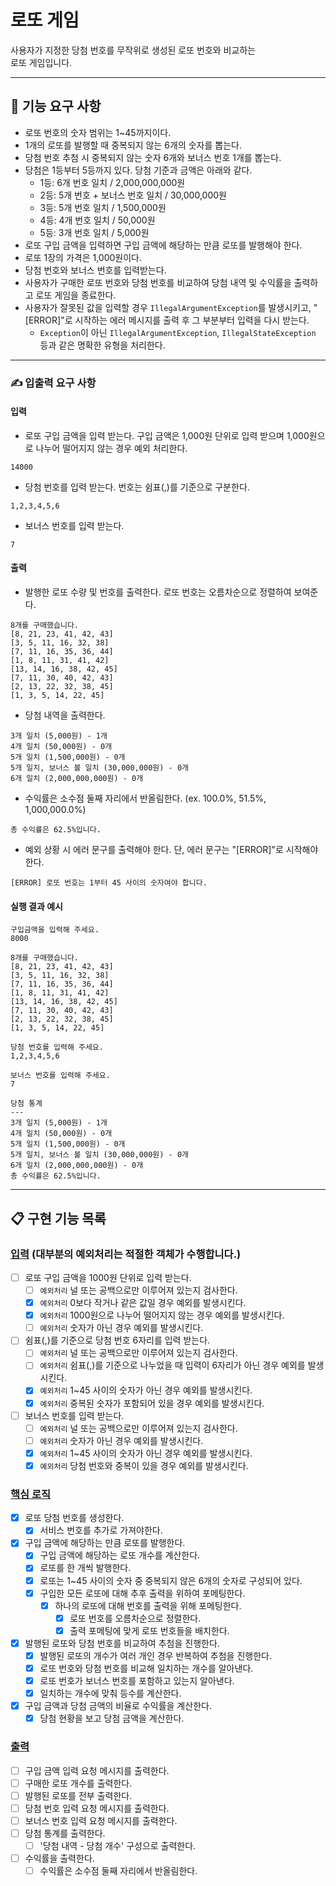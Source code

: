 # 로또 게임
사용자가 지정한 당첨 번호를 무작위로 생성된 로또 번호와 비교하는  
로또 게임입니다.

---
## 🚀 기능 요구 사항
- 로또 번호의 숫자 범위는 1~45까지이다.
- 1개의 로또를 발행할 때 중복되지 않는 6개의 숫자를 뽑는다.
- 당첨 번호 추첨 시 중복되지 않는 숫자 6개와 보너스 번호 1개를 뽑는다.
- 당첨은 1등부터 5등까지 있다. 당첨 기준과 금액은 아래와 같다.
    - 1등: 6개 번호 일치 / 2,000,000,000원
    - 2등: 5개 번호 + 보너스 번호 일치 / 30,000,000원
    - 3등: 5개 번호 일치 / 1,500,000원
    - 4등: 4개 번호 일치 / 50,000원
    - 5등: 3개 번호 일치 / 5,000원
- 로또 구입 금액을 입력하면 구입 금액에 해당하는 만큼 로또를 발행해야 한다.
- 로또 1장의 가격은 1,000원이다.
- 당첨 번호와 보너스 번호를 입력받는다.
- 사용자가 구매한 로또 번호와 당첨 번호를 비교하여 당첨 내역 및 수익률을 출력하고 로또 게임을 종료한다.
- 사용자가 잘못된 값을 입력할 경우 `IllegalArgumentException`를 발생시키고, "[ERROR]"로 시작하는 에러 메시지를 출력 후 그 부분부터 입력을 다시 받는다.
    - `Exception`이 아닌 `IllegalArgumentException`, `IllegalStateException` 등과 같은 명확한 유형을 처리한다.

---
### ✍️ 입출력 요구 사항

#### 입력

- 로또 구입 금액을 입력 받는다. 구입 금액은 1,000원 단위로 입력 받으며 1,000원으로 나누어 떨어지지 않는 경우 예외 처리한다.

```
14000
```

- 당첨 번호를 입력 받는다. 번호는 쉼표(,)를 기준으로 구분한다.

```
1,2,3,4,5,6
```

- 보너스 번호를 입력 받는다.

```
7
```

#### 출력

- 발행한 로또 수량 및 번호를 출력한다. 로또 번호는 오름차순으로 정렬하여 보여준다.

```
8개를 구매했습니다.
[8, 21, 23, 41, 42, 43] 
[3, 5, 11, 16, 32, 38] 
[7, 11, 16, 35, 36, 44] 
[1, 8, 11, 31, 41, 42] 
[13, 14, 16, 38, 42, 45] 
[7, 11, 30, 40, 42, 43] 
[2, 13, 22, 32, 38, 45] 
[1, 3, 5, 14, 22, 45]
```

- 당첨 내역을 출력한다.

```
3개 일치 (5,000원) - 1개
4개 일치 (50,000원) - 0개
5개 일치 (1,500,000원) - 0개
5개 일치, 보너스 볼 일치 (30,000,000원) - 0개
6개 일치 (2,000,000,000원) - 0개
```

- 수익률은 소수점 둘째 자리에서 반올림한다. (ex. 100.0%, 51.5%, 1,000,000.0%)

```
총 수익률은 62.5%입니다.
```

- 예외 상황 시 에러 문구를 출력해야 한다. 단, 에러 문구는 "[ERROR]"로 시작해야 한다.

```
[ERROR] 로또 번호는 1부터 45 사이의 숫자여야 합니다.
```

#### 실행 결과 예시

```
구입금액을 입력해 주세요.
8000

8개를 구매했습니다.
[8, 21, 23, 41, 42, 43] 
[3, 5, 11, 16, 32, 38] 
[7, 11, 16, 35, 36, 44] 
[1, 8, 11, 31, 41, 42] 
[13, 14, 16, 38, 42, 45] 
[7, 11, 30, 40, 42, 43] 
[2, 13, 22, 32, 38, 45] 
[1, 3, 5, 14, 22, 45]

당첨 번호를 입력해 주세요.
1,2,3,4,5,6

보너스 번호를 입력해 주세요.
7

당첨 통계
---
3개 일치 (5,000원) - 1개
4개 일치 (50,000원) - 0개
5개 일치 (1,500,000원) - 0개
5개 일치, 보너스 볼 일치 (30,000,000원) - 0개
6개 일치 (2,000,000,000원) - 0개
총 수익률은 62.5%입니다.
```

---

## 📋 구현 기능 목록
### <u>입력</u> (대부분의 예외처리는 적절한 객체가 수행합니다.)
- [ ] 로또 구입 금액을 1000원 단위로 입력 받는다.
  - [ ] `예외처리` 널 또는 공백으로만 이루어져 있는지 검사한다.
  - [x] `예외처리` 0보다 작거나 같은 값일 경우 예외를 발생시킨다.
  - [x] `예외처리` 1000원으로 나누어 떨어지지 않는 경우 예외를 발생시킨다.
  - [ ] `예외처리` 숫자가 아닌 경우 예외를 발생시킨다.
- [ ] 쉼표(,)를 기준으로 당첨 번호 6자리를 입력 받는다.
  - [ ] `예외처리` 널 또는 공백으로만 이루어져 있는지 검사한다.
  - [ ] `예외처리` 쉼표(,)를 기준으로 나누었을 때 입력이 6자리가 아닌 경우 예외를 발생시킨다.
  - [x] `예외처리` 1~45 사이의 숫자가 아닌 경우 예외를 발생시킨다.
  - [x] `예외처리` 중복된 숫자가 포함되어 있을 경우 예외를 발생시킨다.
- [ ] 보너스 번호를 입력 받는다.
  - [ ] `예외처리` 널 또는 공백으로만 이루어져 있는지 검사한다.
  - [ ] `예외처리` 숫자가 아닌 경우 예외를 발생시킨다.
  - [x] `예외처리` 1~45 사이의 숫자가 아닌 경우 예외를 발생시킨다.
  - [x] `예외처리` 당첨 번호와 중복이 있을 경우 예외를 발생시킨다.

### <u>핵심 로직</u>
- [x] 로또 당첨 번호를 생성한다.
  - [x] 서비스 번호를 추가로 가져야한다.
- [x] 구입 금액에 해당하는 만큼 로또를 발행한다. 
  - [x] 구입 금액에 해당하는 로또 개수를 계산한다.
  - [x] 로또를 한 개씩 발행한다.
  - [x] 로또는 1~45 사이의 숫자 중 중복되지 않은 6개의 숫자로 구성되어 있다.
  - [x] 구입한 모든 로또에 대해 추후 출력을 위하여 포메팅한다.
    - [x] 하나의 로또에 대해 번호를 출력을 위해 포메팅한다.
      - [x] 로또 번호를 오름차순으로 정렬한다.
      - [x] 출력 포메팅에 맞게 로또 번호들을 배치한다.
- [x] 발행된 로또와 당첨 번호를 비교하여 추첨을 진행한다. 
  - [x] 발행된 로또의 개수가 여러 개인 경우 반복하여 추첨을 진행한다. 
  - [x] 로또 번호와 당첨 번호를 비교해 일치하는 개수를 알아낸다.
  - [x] 로또 번호가 보너스 번호를 포함하고 있는지 알아낸다.
  - [x] 일치하는 개수에 맞춰 등수를 계산한다. 
- [x] 구입 금액과 당첨 금액의 비율로 수익률을 계산한다.
  - [x] 당첨 현황을 보고 당첨 금액을 계산한다.
### <u>출력</u> 
- [ ] 구입 금액 입력 요청 메시지를 출력한다.
- [ ] 구매한 로또 개수를 출력한다.
- [ ] 발행된 로또를 전부 출력한다.
- [ ] 당첨 번호 입력 요청 메시지를 출력한다.
- [ ] 보너스 번호 입력 요청 메시지를 출력한다.
- [ ] 당첨 통계를 출력한다.
  - [ ] '당첨 내역 - 당첨 개수' 구성으로 출력한다.
- [ ] 수익률을 출력한다.
  - [ ] 수익률은 소수점 둘째 자리에서 반올림한다.